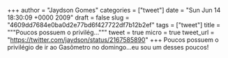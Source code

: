 
+++
author = "Jaydson Gomes"
categories = ["tweet"]
date = "Sun Jun 14 18:30:09 +0000 2009"
draft = false
slug = "4609dd7684e0ba0d2e77bd6f427722df7b12b2ef"
tags = ["tweet"]
title = """Poucos possuem o privilég..."""
tweet = true
micro = true
tweet_url = "https://twitter.com/jaydson/status/2167585890"
+++
Poucos possuem o privilégio de ir ao Gasômetro no domingo...eu sou um desses poucos!
